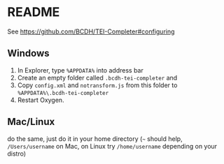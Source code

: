 # README 

See https://github.com/BCDH/TEI-Completer#configuring

## Windows

1. In Explorer, type `%APPDATA%` into address bar
2. Create an empty folder called `.bcdh-tei-completer` and
3. Copy `config.xml` and `notransform.js` from this folder to `%APPDATA%\.bcdh-tei-completer`
4. Restart Oxygen.

## Mac/Linux

do the same, just do it in your home directory (`~` should help, `/Users/username` on Mac, on Linux try `/home/username` depending on your distro)
